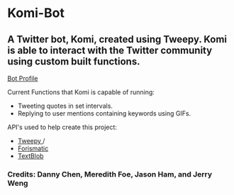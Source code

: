 # Komi-Bot

## A Twitter bot, Komi, created using Tweepy. Komi is able to interact with the Twitter community using custom built functions.

<a href = "https://twitter.com/BotKomi"> Bot Profile </a>

Current Functions that Komi is capable of running:
- Tweeting quotes in set intervals.
- Replying to user mentions containing keywords using GIFs.

API's used to help create this project:
- <a href = "https://www.tweepy.org/"> Tweepy </a>/
- <a href = "https://www.forismatic.com/en/"> Forismatic </a>
- <a href = "https://textblob.readthedocs.io/en/dev/"> TextBlob</a>
### Credits: Danny Chen, Meredith Foe, Jason Ham, and Jerry Weng



